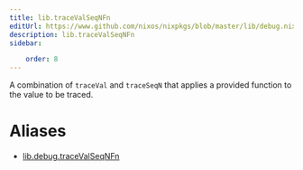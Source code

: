 ```yaml
---
title: lib.traceValSeqNFn
editUrl: https://www.github.com/nixos/nixpkgs/blob/master/lib/debug.nix#L184C5
description: lib.traceValSeqNFn
sidebar:

    order: 8
---
```


A combination of `traceVal` and `traceSeqN` that applies a
provided function to the value to be traced.


# Aliases

- [lib.debug.traceValSeqNFn](reference/lib/debug/lib-debug-traceValSeqNFn)



